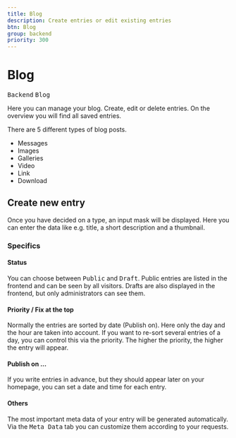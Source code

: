 ```yaml
---
title: Blog
description: Create entries or edit existing entries
btn: Blog
group: backend
priority: 300
---
```


# Blog

<kbd>Backend</kbd> <kbd>Blog</kbd>

Here you can manage your blog. Create, edit or delete entries.
On the overview you will find all saved entries.

There are 5 different types of blog posts.

* Messages
* Images
* Galleries
* Video
* Link
* Download

## Create new entry

Once you have decided on a type, an input mask will be displayed. 
Here you can enter the data like e.g. title, a short description and a thumbnail.

### Specifics

#### Status

You can choose between <kbd>Public</kbd> and <kbd>Draft</kbd>. Public entries are listed in the frontend 
and can be seen by all visitors. Drafts are also displayed in the frontend, but only administrators can see them.

#### Priority / Fix at the top

Normally the entries are sorted by date (Publish on). Here only the day and the hour
are taken into account. If you want to re-sort several entries of a day, you can control this via the priority.
The higher the priority, the higher the entry will appear.

#### Publish on ...

If you write entries in advance, but they should appear later on your homepage,
you can set a date and time for each entry.

#### Others

The most important meta data of your entry will be generated automatically. 
Via the <kbd>Meta Data</kbd> tab you can customize them according to your requests.